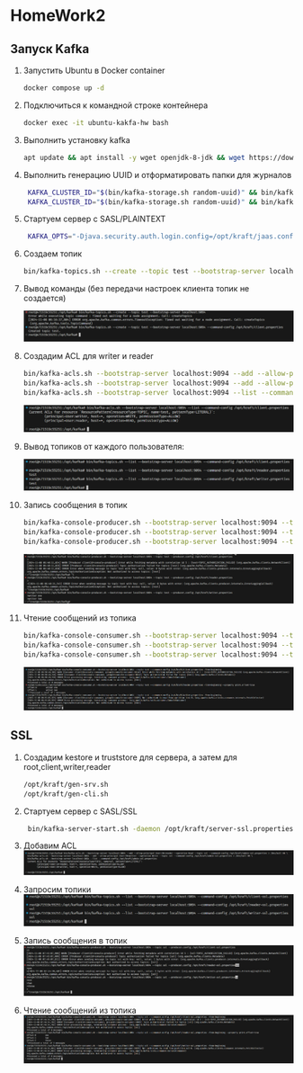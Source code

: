 # HomeWork2

## Запуск Kafka

1. Запустить Ubuntu в Docker container

   ```bash
   docker compose up -d
   ```

2. Подключиться к командной строке контейнера

   ```bash
   docker exec -it ubuntu-kakfa-hw bash
   ```

3. Выполнить установку kafka

   ```bash
   apt update && apt install -y wget openjdk-8-jdk && wget https://downloads.apache.org/kafka/3.8.0/kafka_2.13-3.8.0.tgz -O /opt/kafka_2.13-3.8.0.tgz && cd /opt && tar -xzf kafka_2.13-3.8.0.tgz && ln -s kafka_2.13-3.8.0 kafka && cd kafka
   ```

4. Выполнить генерацию UUID и отформатировать папки для журналов

   ```bash
    KAFKA_CLUSTER_ID="$(bin/kafka-storage.sh random-uuid)" && bin/kafka-storage.sh format  --cluster-id $KAFKA_CLUSTER_ID --config ../kraft/server-sasl.properties
    KAFKA_CLUSTER_ID="$(bin/kafka-storage.sh random-uuid)" && bin/kafka-storage.sh format  --cluster-id $KAFKA_CLUSTER_ID --config ../kraft/server-sasl_ssl.properties
   ```

5. Стартуем сервер c SASL/PLAINTEXT

   ```bash
    KAFKA_OPTS="-Djava.security.auth.login.config=/opt/kraft/jaas.conf" bin/kafka-server-start.sh -daemon /opt/kraft/server-sasl.properties
   ```

6. Создаем топик

   ```bash
   bin/kafka-topics.sh --create --topic test --bootstrap-server localhost:9094 --command-config /opt/kraft/client.properties
   ```

7. Вывод команды (без передачи настроек клиента топик не создается)

   ![1731046766969](image/HOMEWORK/1731046766969.png)

8. Создадим ACL для writer и reader

    ```bash
    bin/kafka-acls.sh --bootstrap-server localhost:9094 --add --allow-principal User:reader --operation Read --topic test --command-config /opt/kraft/client.properties > /dev/null && \
    bin/kafka-acls.sh --bootstrap-server localhost:9094 --add --allow-principal User:writer --operation Write --topic test --command-config /opt/kraft/client.properties > /dev/null && \
    bin/kafka-acls.sh --bootstrap-server localhost:9094 --list --command-config /opt/kraft/client.properties
    ```

    ![1731047372747](image/HOMEWORK/1731047372747.png)

9. Вывод топиков от каждого пользователя:

    ![1731047787984](image/HOMEWORK/1731047787984.png)

10. Запись сообщения в топик

    ```bash
    bin/kafka-console-producer.sh --bootstrap-server localhost:9094 --topic test --producer.config /opt/kraft/client.properties
    bin/kafka-console-producer.sh --bootstrap-server localhost:9094 --topic test --producer.config /opt/kraft/reader.properties
    bin/kafka-console-producer.sh --bootstrap-server localhost:9094 --topic test --producer.config /opt/kraft/writer.properties
    ```

    ![1731048095168](image/HOMEWORK/1731048095168.png)

11. Чтение сообщений из топика

    ```bash
    bin/kafka-console-consumer.sh --bootstrap-server localhost:9094 --topic test --consumer.config /opt/kraft/client.properties -from-beginning
    bin/kafka-console-consumer.sh --bootstrap-server localhost:9094 --topic test --consumer.config /opt/kraft/reader.properties -from-beginning
    bin/kafka-console-consumer.sh --bootstrap-server localhost:9094 --topic test --consumer.config /opt/kraft/writer.properties -from-beginning
    ```

    ![1731048696490](image/HOMEWORK/1731048696490.png)

## SSL

1. Создадим kestore и truststore для сервера, а затем для root,client,writer,reader

    ```bash
    /opt/kraft/gen-srv.sh
    /opt/kraft/gen-cli.sh
    ```

2. Стартуем сервер c SASL/SSL

   ```bash
    bin/kafka-server-start.sh -daemon /opt/kraft/server-ssl.properties
   ```

3. Добавим ACL
   ![1731051336826](image/HOMEWORK/1731051336826.png)

4. Запросим топики
    ![1731051687783](image/HOMEWORK/1731051687783.png)

5. Запись сообщения в топик
   ![1731051957407](image/HOMEWORK/1731051957407.png)
6. Чтение сообщений из топика
   ![1731052006235](image/HOMEWORK/1731052006235.png)